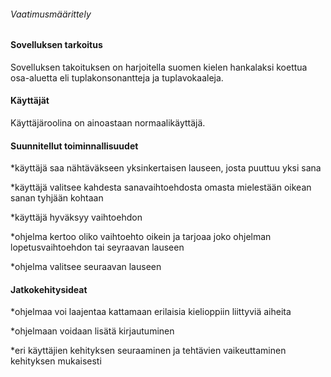 ###### Vaatimusmäärittely

#### Sovelluksen tarkoitus
Sovelluksen takoituksen on harjoitella suomen kielen hankalaksi koettua osa-aluetta eli tuplakonsonantteja ja tuplavokaaleja. 


#### Käyttäjät

Käyttäjäroolina on ainoastaan normaalikäyttäjä.

#### Suunnitellut toiminnallisuudet

*käyttäjä saa nähtäväkseen yksinkertaisen lauseen, josta puuttuu yksi sana

*käyttäjä valitsee kahdesta sanavaihtoehdosta omasta mielestään oikean sanan tyhjään kohtaan

*käyttäjä hyväksyy vaihtoehdon

*ohjelma kertoo oliko vaihtoehto oikein ja tarjoaa joko ohjelman lopetusvaihtoehdon tai seyraavan lauseen

*ohjelma valitsee seuraavan lauseen

#### Jatkokehitysideat


*ohjelmaa voi laajentaa kattamaan erilaisia kielioppiin liittyviä aiheita

*ohjelmaan voidaan lisätä kirjautuminen

*eri käyttäjien kehityksen seuraaminen ja tehtävien vaikeuttaminen kehityksen mukaisesti

